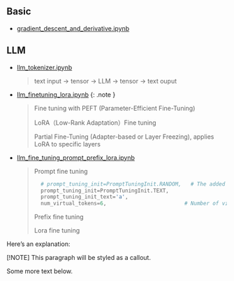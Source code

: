 ## Basic 

* [gradient_descent_and_derivative.ipynb](https://colab.research.google.com/drive/18IfySN0wKFizTiFYf9g0TGxjBFytah_z)

##  LLM

* [llm_tokenizer.ipynb](https://colab.research.google.com/drive/1YXoxLfQ5CXiB0GivAuoe0RR1TVh-Yabe)
  > text input -> tensor -> LLM -> tensor -> text ouput 

* [llm_finetuning_lora.ipynb](https://colab.research.google.com/drive/1Eb8Ry7W3P2XBwhYWltg50z_aLaja2vYb)
  {: .note }
  > Fine tuning with PEFT (Parameter-Efficient Fine-Tuning)
  > 
  > LoRA（Low-Rank Adaptation）Fine tuning
  > 
  > Partial Fine-Tuning (Adapter-based or Layer Freezing), applies LoRA to specific layers 

* [llm_fine_tuning_prompt_prefix_lora.ipynb](https://colab.research.google.com/drive/17UxHuZR7-4CKXqidlhpJEAN6bVG2awGp#scrollTo=OwoxB86g1Frp)

  > Prompt fine tuning
  > ```python
  >   # prompt_tuning_init=PromptTuningInit.RANDOM,   # The added virtual tokens are initializad with random numbers or text
  >   prompt_tuning_init=PromptTuningInit.TEXT,
  >   prompt_tuning_init_text='a',
  >   num_virtual_tokens=6,                         # Number of virtual tokens to be prepend and trained.
  > ```
  > Prefix fine tuning
  >
  > Lora fine tuning


Here’s an explanation:

[!NOTE]
This paragraph will be styled as a callout.

Some more text below.
